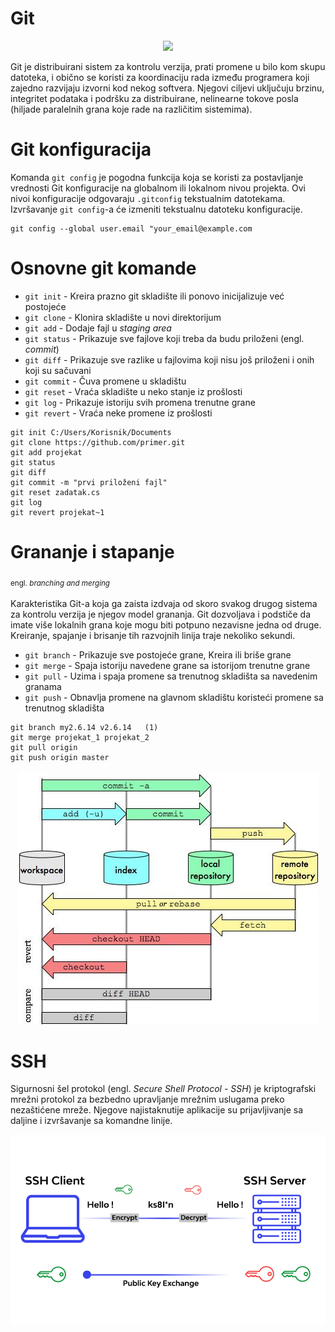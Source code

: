 # Git
<p align="center">
  <img src="https://git-scm.com/images/logos/downloads/Git-Logo-2Color.svg">
</p>

Git je distribuirani sistem za kontrolu verzija, prati promene u bilo kom skupu datoteka, i obično se koristi za koordinaciju rada između programera koji zajedno razvijaju izvorni kod nekog softvera. Njegovi ciljevi uključuju brzinu, integritet podataka i podršku za distribuirane, nelinearne tokove posla (hiljade paralelnih grana koje rade na različitim sistemima).
# Git konfiguracija
Komanda `git config` je pogodna funkcija koja se koristi za postavljanje vrednosti Git konfiguracije na globalnom ili lokalnom nivou projekta. Ovi nivoi konfiguracije odgovaraju `.gitconfig` tekstualnim datotekama. Izvršavanje `git config`-a će izmeniti tekstualnu datoteku konfiguracije.
```
git config --global user.email "your_email@example.com
```
# Osnovne git komande
* `git init` - Kreira prazno git skladište ili ponovo inicijalizuje već postojeće
* `git clone` - Klonira skladište u novi direktorijum
* `git add` - Dodaje fajl u _staging area_
* `git status` - Prikazuje sve fajlove koji treba da budu priloženi (engl. _commit_)
* `git diff` - Prikazuje sve razlike u fajlovima koji nisu još priloženi i onih koji su sačuvani
* `git commit` - Čuva promene u skladištu
* `git reset` - Vraća skladište u neko stanje iz prošlosti
* `git log` - Prikazuje istoriju svih promena trenutne grane
* `git revert` - Vraća neke promene iz prošlosti
```
git init C:/Users/Korisnik/Documents
git clone https://github.com/primer.git
git add projekat
git status
git diff
git commit -m "prvi priloženi fajl"
git reset zadatak.cs
git log
git revert projekat~1
```
# Grananje i stapanje
<sub> engl. _branching and merging_ </sub>
<br />
<br />
Karakteristika Git-a koja ga zaista izdvaja od skoro svakog drugog sistema za kontrolu verzija je njegov model grananja. Git dozvoljava i podstiče da imate više lokalnih grana koje mogu biti potpuno nezavisne jedna od druge. Kreiranje, spajanje i brisanje tih razvojnih linija traje nekoliko sekundi.
* `git branch` - Prikazuje sve postojeće grane, Kreira ili briše grane
* `git merge` - Spaja istoriju navedene grane sa istorijom trenutne grane
* `git pull` - Uzima i spaja promene sa trenutnog skladišta sa navedenim granama
* `git push` - Obnavlja promene na glavnom skladištu koristeći promene sa trenutnog skladišta
```
git branch my2.6.14 v2.6.14   (1)
git merge projekat_1 projekat_2
git pull origin
git push origin master
```
<p align="center">
  <img src="./img/gitFunction.jpg">
</p>

# SSH
Sigurnosni šel protokol (engl. _Secure Shell Protocol - SSH_) je kriptografski mrežni protokol za bezbedno upravljanje mrežnim uslugama preko nezaštićene mreže. Njegove najistaknutije aplikacije su prijavljivanje sa daljine i izvršavanje sa komandne linije.
<p align="center">
  <img src="./img/SSH.png">
</p>
